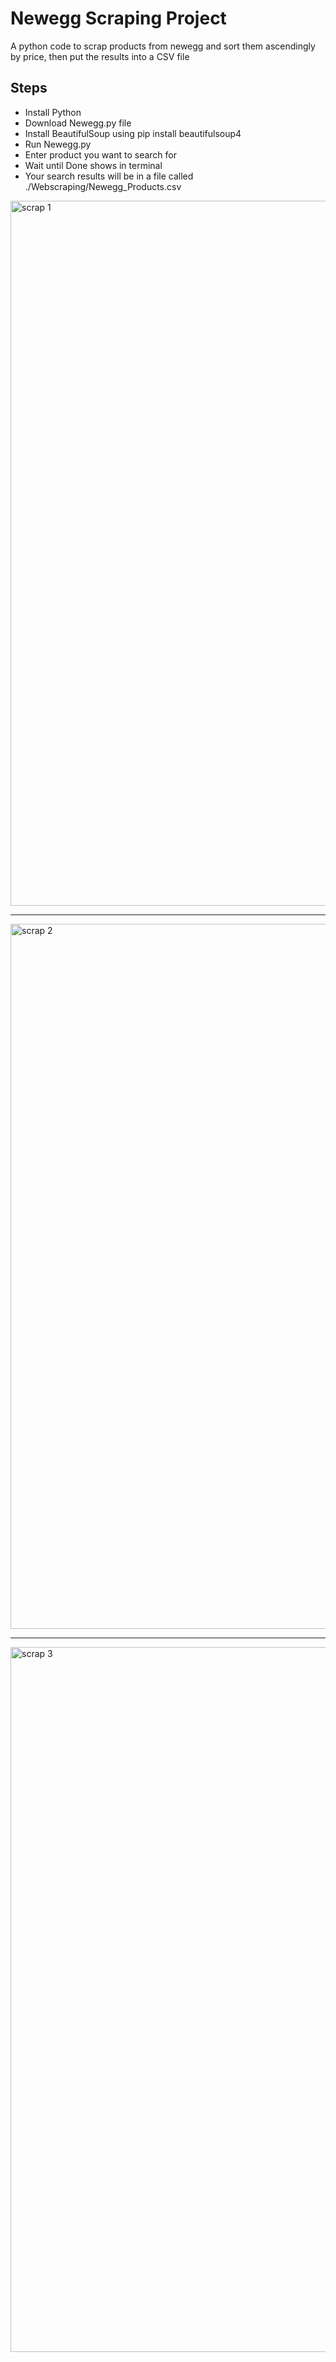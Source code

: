# Newegg Scraping Project
A python code to scrap products from newegg and sort them ascendingly by price, then put the results into a CSV file

<h2>Steps</h2>
<ul>
  <li>Install Python</li>
  <li>Download Newegg.py file</li>
  <li>Install BeautifulSoup using pip install beautifulsoup4</li>
  <li>Run Newegg.py</li>
  <li>Enter product you want to search for</li>
  <li>Wait until Done shows in terminal</li>
  <li>Your search results will be in a file called ./Webscraping/Newegg_Products.csv</li>
</ul>

<img width="1128" alt="scrap 1" src="https://user-images.githubusercontent.com/101992888/193993353-53891368-625d-4b18-8071-61a5879b34e4.png">
<hr>
<img width="1128" alt="scrap 2" src="https://user-images.githubusercontent.com/101992888/193993354-21a0051c-9e78-4d49-811e-61a9b02bd895.png">
<hr>
<img width="1128" alt="scrap 3" src="https://user-images.githubusercontent.com/101992888/193993360-81f09b11-eecd-4581-9d74-06a4386ebd65.png">



